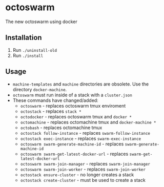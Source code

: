 # octoswarm

The new octoswarm using docker

## Installation

1. Run `./uninstall-old`
2. Run `./install`

## Usage

- `machine-templates` and `machine` directories are obsolete. Use the directory `docker-machine`.
- `octoswarm` must run inside of a stack with a `cluster.json`
- These commands have changed/added:
  - `octoswarm` - replaces octoswarm tmux enviroment
  - `octostack` - replaces `stack *`
  - `octodocker` - replaces octoswarm tmux and `docker *`
  - `octomachine` - replaces octomachine tmux and `docker-machine *`
  - `octobash` - replaces octomachine tmux
  - `octostack follow-instance` - replaces `swarm-follow-instance`
  - `octostack exec-instance` - replaces `swarm-exec-instance`
  - `octoswarm swarm-generate-machine-id` - replaces `swarm-generate-machine-id`
  - `octoswarm swarm-get-latest-docker-url` - replaces `swarm-get-latest-docker-url`
  - `octoswarm swarm-join-manager` - replaces `swarm-join-manager`
  - `octoswarm swarm-join-worker` - replaces `swarm-join-worker`
  - `octostack ensure-cluster` - no longer creates a stack
  - `octostack create-cluster` - must be used to create a stack
